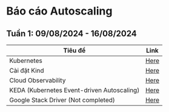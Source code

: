 # Báo cáo Autoscaling
## Tuần 1: 09/08/2024 - 16/08/2024
| Tiêu đề    | Link |
| -------- | ------- |
| Kubernetes  | [Here](./K8S.md)    |
| Cài đặt Kind | [Here](./kind.md) |
| Cloud Observability    | [Here](/Cloud%20observability.md)    |
| KEDA (Kubernetes Event-driven Autoscaling)| [Here](/KEDA.md)    |
| Google Stack Driver (Not completed)| [Here](./Google%20stack%20driver.md)|